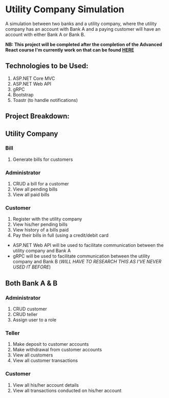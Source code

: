 # Utility Company Simulation

A simulation between two banks and a utility company, where the utility company has an account with Bank A and a paying customer will have an account with either Bank A or Bank B.

**NB: This project will be completed after the completion of the Advanced React course I'm currently work on that can be found [HERE](https://github.com/JamieSWE/sick-fits)**

## Technologies to be Used:
1. ASP.NET Core MVC
2. ASP.NET Web API
3. gRPC
4. Bootstrap 
5. Toastr (to handle notifications)

## Project Breakdown:
## Utility Company
### Bill
1. Generate bills for customers

### Administrator
1. CRUD a bill for a customer
2. View all pending bills
3. View all paid bills

### Customer
1. Register with the utility company
2. View his/her pending bills
3. View history of a bills paid
4. Pay their bills in full (using a credit/debit card
- ASP.NET Web API will be used to facilitate communication between the utility company and Bank A
- gRPC will be used to facilitate communication between the utility company and Bank B (*WILL HAVE TO RESEARCH THIS AS I'VE NEVER USED IT BEFORE*)

## Both Bank A & B
### Administrator
1. CRUD customer
2. CRUD teller
3. Assign user to a role
### Teller
1. Make deposit to customer accounts
2. Make withdrawal from customer accounts
3. View all customers
4. View all customer transactions
### Customer
1. View all his/her account details
2. View all transactions conducted on his/her account
